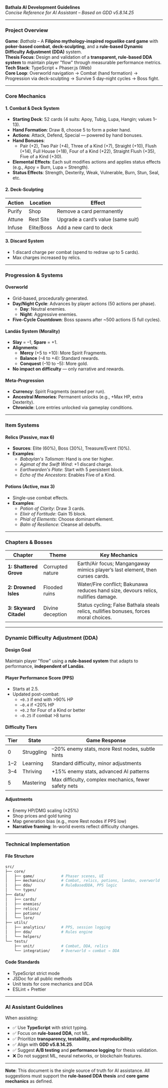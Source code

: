 **Bathala AI Development Guidelines**  
*Concise Reference for AI Assistant – Based on GDD v5.8.14.25*

---

### **Project Overview**

**Game**: *Bathala* – A **Filipino mythology-inspired roguelike card game** with **poker-based combat**, **deck-sculpting**, and a **rule-based Dynamic Difficulty Adjustment (DDA)** system.  
**Thesis Focus**: Design and validation of a **transparent, rule-based DDA system** to maintain player "flow" through measurable performance metrics.  
**Tech Stack**: TypeScript + Phaser.js (Web)  
**Core Loop**: Overworld navigation → Combat (hand formation) → Progression via deck-sculpting → Survive 5 day-night cycles → Boss fight.

---

### **Core Mechanics**

#### **1. Combat & Deck System**
- **Starting Deck**: 52 cards (4 suits: Apoy, Tubig, Lupa, Hangin; values 1–13).
- **Hand Formation**: Draw 8, choose 5 to form a poker hand.
- **Actions**: Attack, Defend, Special — powered by hand bonuses.
- **Hand Bonuses**:
  - Pair (+2), Two Pair (+4), Three of a Kind (+7), Straight (+10), Flush (+14), Full House (+18), Four of a Kind (+22), Straight Flush (+35), Five of a Kind (+30).
- **Elemental Effects**: Each suit modifies actions and applies status effects (e.g., Apoy = Burn, Lupa = Strength).
- **Status Effects**: Strength, Dexterity, Weak, Vulnerable, Burn, Stun, Seal, etc.

#### **2. Deck-Sculpting**
| Action | Location | Effect |
|--------|--------|--------|
| Purify | Shop | Remove a card permanently |
| Attune | Rest Site | Upgrade a card’s value (same suit) |
| Infuse | Elite/Boss | Add a new card to deck |

#### **3. Discard System**
- 1 discard charge per combat (spend to redraw up to 5 cards).
- Max charges increased by relics.

---

### **Progression & Systems**

#### **Overworld**
- Grid-based, procedurally generated.
- **Day/Night Cycle**: Advances by player actions (50 actions per phase).
  - **Day**: Neutral enemies.
  - **Night**: Aggressive enemies.
- **Five-Cycle Countdown**: Boss spawns after ~500 actions (5 full cycles).

#### **Landás System (Morality)**
- **Slay** = –1, **Spare** = +1.
- **Alignments**:
  - **Mercy** (+5 to +10): More Spirit Fragments.
  - **Balance** (–4 to +4): Standard rewards.
  - **Conquest** (–10 to –5): More gold.
- **No impact on difficulty** — only narrative and rewards.

#### **Meta-Progression**
- **Currency**: Spirit Fragments (earned per run).
- **Ancestral Memories**: Permanent unlocks (e.g., +Max HP, extra Dexterity).
- **Chronicle**: Lore entries unlocked via gameplay conditions.

---

### **Item Systems**

#### **Relics (Passive, max 6)**
- **Sources**: Elite (60%), Boss (30%), Treasure/Event (10%).
- **Examples**:
  - *Babaylan's Talisman*: Hand is one tier higher.
  - *Agimat of the Swift Wind*: +1 discard charge.
  - *Earthwarden's Plate*: Start with 5 persistent block.
  - *Echo of the Ancestors*: Enables Five of a Kind.

#### **Potions (Active, max 3)**
- Single-use combat effects.
- **Examples**:
  - *Potion of Clarity*: Draw 3 cards.
  - *Elixir of Fortitude*: Gain 15 block.
  - *Phial of Elements*: Choose dominant element.
  - *Balm of Resilience*: Cleanse all debuffs.

---

### **Chapters & Bosses**

| Chapter | Theme | Key Mechanics |
|--------|------|---------------|
| **1: Shattered Grove** | Corrupted nature | Earth/Air focus; Mangangaway mimics player’s last element, then curses cards. |
| **2: Drowned Isles** | Flooded ruins | Water/Fire conflict; Bakunawa reduces hand size, devours relics, nullifies damage. |
| **3: Skyward Citadel** | Divine deception | Status cycling; False Bathala steals relics, nullifies bonuses, forces moral choices. |

---

### **Dynamic Difficulty Adjustment (DDA)**

#### **Design Goal**
Maintain player "flow" using a **rule-based system** that adapts to performance, **independent of Landás**.

#### **Player Performance Score (PPS)**
- Starts at 2.5.
- Updated post-combat:
  - `+0.3` if end with >90% HP
  - `–0.4` if <20% HP
  - `+0.2` for Four of a Kind or better
  - `–0.25` if combat >8 turns

#### **Difficulty Tiers**
| Tier | State | Game Response |
|------|------|----------------|
| 0 | Struggling | –20% enemy stats, more Rest nodes, subtle hints |
| 1–2 | Learning | Standard difficulty, minor adjustments |
| 3–4 | Thriving | +15% enemy stats, advanced AI patterns |
| 5 | Mastering | Max difficulty, complex mechanics, fewer safety nets |

#### **Adjustments**
- Enemy HP/DMG scaling (±25%)
- Shop prices and gold tuning
- Map generation bias (e.g., more Rest nodes if PPS low)
- **Narrative framing**: In-world events reflect difficulty changes.

---

### **Technical Implementation**

#### **File Structure**
```bash
src/
├── core/
│   ├── game/            # Phaser scenes, UI
│   ├── mechanics/       # Combat, relics, potions, landas, overworld
│   ├── dda/             # RuleBasedDDA, PPS logic
│   └── types/
├── data/
│   ├── cards/
│   ├── enemies/
│   ├── relics/
│   ├── potions/
│   └── lore/
├── utils/
│   ├── analytics/       # PPS, session logging
│   ├── dda/             # Rules engine
│   └── helpers/
└── tests/
    ├── unit/            # Combat, DDA, relics
    └── integration/     # Overworld → combat → DDA
```

#### **Code Standards**
- TypeScript strict mode
- JSDoc for all public methods
- Unit tests for core mechanics and DDA
- ESLint + Prettier

---

### **AI Assistant Guidelines**

When assisting:
- ✅ Use **TypeScript** with strict typing.
- ✅ Focus on **rule-based DDA**, not ML.
- ✅ Prioritize **transparency, testability, and reproducibility**.
- ✅ Align with **GDD v5.8.14.25**.
- ✅ Suggest **A/B testing** and **performance logging** for thesis validation.
- ❌ Do not suggest ML, neural networks, or blockchain features.

---

**Note**: This document is the single source of truth for AI assistance. All suggestions must support the **rule-based DDA thesis** and **core game mechanics** as defined.